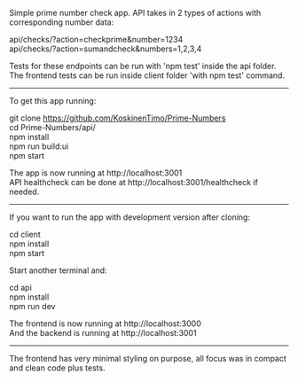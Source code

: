 Simple prime number check app. API takes in 2 types of actions with corresponding number data: <br>

api/checks/?action=checkprime&number=1234<br>
api/checks/?action=sumandcheck&numbers=1,2,3,4

Tests for these endpoints can be run with 'npm test' inside the api folder. The frontend tests can be run inside client folder 'with npm test' command.

---------------------------------------------------------------------------------

To get this app running:

git clone https://github.com/KoskinenTimo/Prime-Numbers<br>
cd Prime-Numbers/api/<br>
npm install<br>
npm run build:ui<br>
npm start

The app is now running at http://localhost:3001 <br>
API healthcheck can be done at http://localhost:3001/healthcheck if needed.

---------------------------------------------------------------------------------

If you want to run the app with development version after cloning:

cd client<br>
npm install<br>
npm start

Start another terminal and:

cd api<br>
npm install<br>
npm run dev

The frontend is now running at http://localhost:3000 <br>
And the backend is running at http://localhost:3001

---------------------------------------------------------------------------------

The frontend has very minimal styling on purpose, all focus was in compact and clean code plus tests.